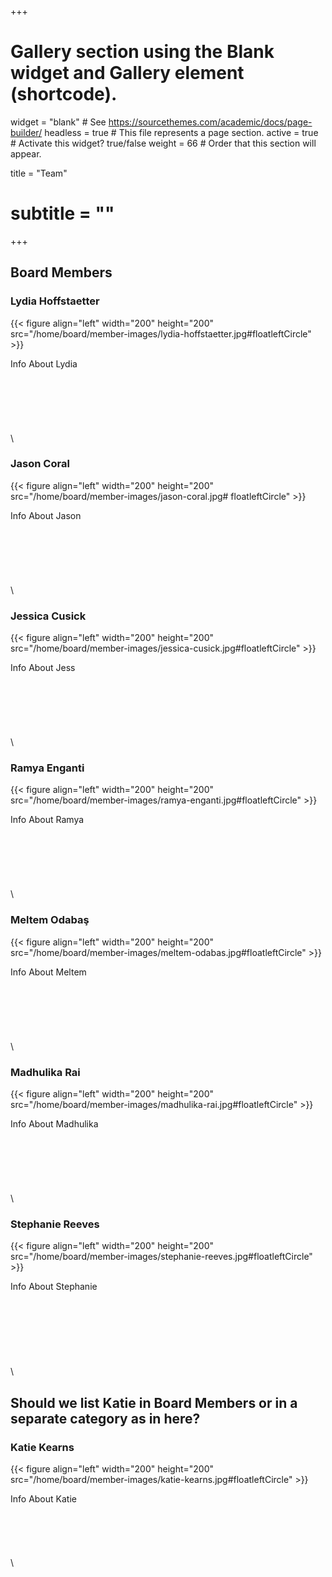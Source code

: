 +++
# Gallery section using the Blank widget and Gallery element (shortcode).
widget = "blank"  # See https://sourcethemes.com/academic/docs/page-builder/
headless = true  # This file represents a page section.
active = true  # Activate this widget? true/false
weight = 66  # Order that this section will appear.

title = "Team"
# subtitle = ""
+++

## Board Members

### Lydia Hoffstaetter

{{< figure align="left" width="200" height="200" src="/home/board/member-images/lydia-hoffstaetter.jpg#floatleftCircle"  >}}

Info About Lydia \
  \
  \
  \
  \
  \
  \
  \  
### Jason Coral
{{<  figure align="left" width="200" height="200" src="/home/board/member-images/jason-coral.jpg# floatleftCircle"  >}}

Info About Jason \
  \
  \
  \
  \
  \
  \
  \
### Jessica Cusick
{{< figure align="left" width="200" height="200" src="/home/board/member-images/jessica-cusick.jpg#floatleftCircle" >}}

Info About Jess \
  \
  \
  \
  \
  \
  \
  \
### Ramya Enganti
{{< figure align="left" width="200" height="200" src="/home/board/member-images/ramya-enganti.jpg#floatleftCircle" >}}

Info About Ramya \
  \
  \
  \
  \
  \
  \
  \
### Meltem Odabaş
{{< figure align="left" width="200" height="200" src="/home/board/member-images/meltem-odabas.jpg#floatleftCircle"  >}}

Info About Meltem \
  \
  \
  \
  \
  \
  \
  \
### Madhulika Rai
{{< figure align="left" width="200" height="200" src="/home/board/member-images/madhulika-rai.jpg#floatleftCircle" >}}

Info About Madhulika \
  \
  \
  \
  \
  \
  \
  \
### Stephanie Reeves
{{< figure align="left" width="200" height="200" src="/home/board/member-images/stephanie-reeves.jpg#floatleftCircle" >}}

Info About Stephanie \
  \
  \
  \
  \
  \
  \
  \
  \
## Should we list Katie in Board Members or in a separate category as in here?

### Katie Kearns
{{< figure align="left" width="200" height="200" src="/home/board/member-images/katie-kearns.jpg#floatleftCircle" >}}

Info About Katie \
  \
  \
  \
  \
  \
  \
